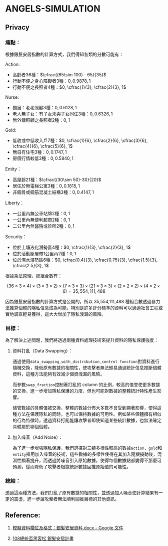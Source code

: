 # ANGELS-SIMULATION


## Privacy
### 痛點：
根據銀髮安居指數的計算方式，我們得知各類的分數可能有：

Action:

- 高齡者36種：$`\cfrac{(65\sim 100) - 65}{35}`$
- 行動不便之身心障礙者3種：$`0, 0.9878, 1`$
- 行動不便之長照者4種：$`0, \cfrac{1}{3}, \cfrac{2}{3}, 1`$

Nurse:

- 獨居：老老照顧3種：$`0, 0.6128, 1`$
- 老人無子女：有子女未與子女同住3種：$`0, 0.6326, 1`$
- 無外傭照顧之長照者2種：$`0, 1`$

Gold:

- 低收或中低收入戶7種：$`0, \cfrac{1}{6}, \cfrac{2}{6}, \cfrac{3}{6}, \cfrac{4}{6}, \cfrac{5}{6}, 1`$
- 無自有住宅3種：$`0, 0.1747, 1`$
- 房價行情較低3種：$`0, 0.5840, 1`$

Entity：

- 高屋齡21種：$`\cfrac{(30\sim 50)-30}{20}`$
- 居住於無電梯公寓3種：$`0, 0.1815, 1`$
- 非鋼骨或鋼筋混凝土結構3種：$`0, 0.4147, 1`$

Liberty：

- 一公里內無公車站牌2種：$`0, 1`$
- 一公里內無便利超商2種：$`0, 1`$
- 二公里內無醫院或診所2種：$`0, 1`$

Security：

- 位於土壤液化潛勢區4種：$`0, \cfrac{1}{3}, \cfrac{2}{3}, 1`$
- 位於活動斷層帶1公里內2種：$`0, 1`$
- 位於淹水潛勢區6種：$`0, \cfrac{0.4}{3}, \cfrac{0.75}{3}, \cfrac{1.5}{3}, \cfrac{2.5}{3}, 1`$

根據乘法原理，總組合數有：

$$(36\times 3\times 4)\times(3\times 3\times 2)\times(7\times 3\times 3)\times (21\times 3\times 3)\times (2\times 2\times 2)\times (4\times 2\times 6) = 35,554,111,488$$

因為銀髮安居指數的計算方式是公開的，所以 35,554,111,488 種組合數透過暴力法推算個體的隱私信息成為可能，特別是許多評分標準的資料可以通過社會工程或實地調查輕易獲得，這大大增加了隱私洩漏的風險。

### 目標：
為了解決上述問題，我們將透過兩種資料處理技術來提升資料的隱私保護強度：
1. 資料打亂（Data Swapping）： 
    
    通過使用```data_swapping_with_distribution_control function```對資料進行隨機交換，降低原有數據的相關性，使攻擊者無法輕易通過統計信息推斷個體資料，這種方法能夠有效減少個資洩漏的風險。

    而參數```swap_fraction```控制著打亂的 column 的比例，較高的值會使更多數據的交換，進一步增加隱私保護的力度，但也可能對數據的整體統計特性產生影響。

    儘管數據的具體值被交換，整體的數據分佈大多數不會受到顯著影響，使得這種方法在保護隱私的同時，也可以保持數據的可用性。例如某些個體擁有相似的行為特徵時，透過資料打亂能讓攻擊者即使知道某些統計數據，也無法確定具體屬於哪個個體。

2. 加入噪音（Add Noise）：

    為了進一步增強隱私保護，我們選擇對三類多樣性較高的數據```action```、```gold```和```entity```採用加入噪音的技術，這些數據的多樣性使得在其加入隨機擾動後，混淆性顯著提升，而透過將噪音引入原始數據，使得每個數據點都變得不那麼可預測，從而降低了攻擊者根據統計數據回推原始值的可能性。

### 總結：
透過這兩種方法，我們打亂了原有數據的相關性，並透過加入噪音使計算結果有一定的震盪，進一步讓攻擊者無法順利回推目標的其他資訊。





## Reference:
1. [模擬資料欄位及格式：銀髮安居資料.docx - Google 文件](https://docs.google.com/document/d/1I9YC_yLy86W04w5yIDsURrQS6wOOiIr3/edit)

2. [108總統盃黑客松 銀髮安居計畫](https://presidential-hackathon.taiwan.gov.tw/history/2019/files/18.第十八組_銀髮天使_複選會議簡報.pdf)
